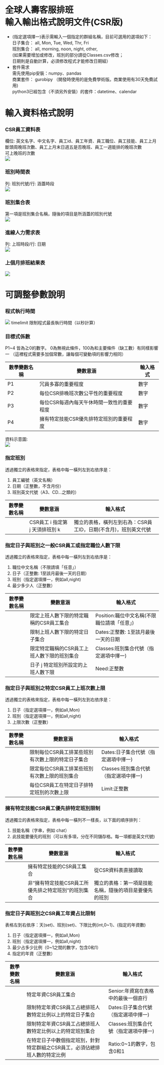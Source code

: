 全球人壽客服排班  
輸入輸出格式說明文件(CSR版)
=======================================

* (指定選項擇一)表示需輸入一個指定的群組名稱，目前可選用的選項如下：  
 日子集合： all, Mon, Tue, Wed, Thr, Fri  
 班別集合： all, morning, noon, night, other,  
 (如果需要增加或修改，班別的部分請從Classes.csv修改；  
 日期則是自動計算，必須修改程式才能修改日期組）  
* 套件需求  
 需先使用pip安裝：numpy、pandas  
 商業套件： gurobipy （開發時使用的是免費學術版。商業使用有30天免費試用)  
 python3已經包含（不須另外安裝）的套件：datetime、calendar  

# 輸入資料格式說明
### CSR員工資料表
欄位: 英文名字、中文名字、員工id、員工年資、員工職位、員工技能、員工上月斷頭周晚班次數、員工上月末日週五是否晚班、員工一週能排的晚班次數  
可上晚班的次數  
![](https://github.com/h920032/IM_project/blob/master/img/Picture1.png)

### 班別時間表
列: 班別代號/行: 涵蓋時段  
![](https://github.com/h920032/IM_project/blob/master/img/Picture2.png)

### 班別集合表
第一項是班別集合名稱，隨後的項目是所涵蓋的班別代號  
![](https://github.com/h920032/IM_project/blob/master/img/Picture6.png)

### 進線人力需求表
列: 上班時段/行: 日期  
![](https://github.com/h920032/IM_project/blob/master/img/Picture3.png)

### 上個月排班結果表
![](https://github.com/h920032/IM_project/blob/master/img/Picture4.png)

# 可調整參數說明
### 程式執行時間
![](https://github.com/h920032/IM_project/blob/master/img/Picture5.png)
timelimit   限制程式最長執行時間（以秒計算）

### 目標式係數
P1~4   皆為≧0的數字。 0為無視此條件，100為和主要條件（缺工數）有同樣影響一
（這裡程式需要多加個常數，讓每個可變動項的影響力相同）  

|數學變數名稱|變數意涵|輸入格式|
|---|---|---
|P1|冗員多寡的重要程度|數字
|P2|每位CSR排晚班次數公平性的重要程度|數字
|P3|每位CSR每週內每天午休時間一致性的重要程度|數字
|P4|擁有特定技能CSR優先排特定班別的重要程度|數字

資料示意圖:  
![](https://github.com/h920032/IM_project/blob/master/img/Picture7.png)
### 指定班別
透過獨立的表格來指定，表格中每一橫列左到右依序是：  
1. 員工編號（英文名稱）  
2. 日期（正整數，不含月份）  
3. 班別英文代號（A3、CD...之類的）  


|數學變數名稱|變數意涵|輸入格式|
|---|---|---
||CSR員工 i 指定第 j 天須排班別 k|獨立的表格，橫列左到右為：CSR員工ID，日期(不含月)，班別英文代號

### 指定日子與班別之一般CSR員工或指定職位人數下限
透過獨立的表格來指定，表格中每一橫列左到右依序是：  
1. 職位中文名稱（不限請填「任意」）  
2. 日子（正整數: 1至該月最後一天的日期）  
3. 班別（指定選項擇一，例如all,night)  
4. 最少多少人（正整數）  

|數學變數名稱|變數意涵|輸入格式|
|---|---|---
||限定上班人數下限的特定職稱的CSR員工集合|Position:職位中文名稱(不限職位請填「任意」)
||限制上班人數下限的特定日子集合|Dates:正整數: 1至該月最後一天的日期
||限定特定職稱的CSR員工上班人數下限的班別集合|Classes:班別集合代號（指定選項中擇一)
||日子 j 特定班別所設定的上班人數下限|Need:正整數

### 指定日子與班別之特定CSR員工上班次數上限
透過獨立的表格來指定，表格中每一橫列左到右依序是：  
1. 日子（指定選項擇一，例如all,Mon)  
2. 班別（指定選項擇一，例如all,night)  
3. 上限次數（正整數）  

|數學變數名稱|變數意涵|輸入格式|
|---|---|---
||限制每位CSR員工排某些班別有次數上限的特定日子集合|Dates:日子集合代號（指定選項中擇一)
||限定每位CSR員工排某些班別有次數上限的班別集合|Classes:班別集合代號（指定選項中擇一)
||每位CSR員工在特定日子排特定班別的次數上限|Limit:正整數

### 擁有特定技能CSR員工優先排特定班別限制
透過獨立的表格來指定，表格中每一橫列不一樣長，以下面的順序排列：  
1. 技能名稱（字串，例如 chat）  
2. 此技能要優先的班別（可以有多項，分在不同儲存格。每一項都是英文代號)  

|數學變數名稱|變數意涵|輸入格式|
|---|---|---
||擁有特定技能的CSR員工集合|從CSR資料表直接讀取
||非“擁有特定技能CSR員工所優先排之特定班別”的班別集合|獨立的表格：第一項是技能名稱，隨後的項目是要優先的班別

### 指定日子與班別之CSR員工年資占比限制
表格左到右依序：天(set)、班別(set)、下限比例(int,0~1)、(指定的年資數)  
1. 日子（指定選項擇一，例如all,Mon)  
2. 班別（指定選項擇一，例如all,night)  
3. 最少占多少比例（0~1之間的數字，包含0和1）  
4. 指定的年資（正整數）  

|數學變數名稱|變數意涵|輸入格式|
|---|---|---
||特定年資CSR員工集合|Senior:年資寫在表格中的最後一個直行
||限制特定年資CSR員工占總排班人數特定比例以上的特定日子集合|Dates:日子集合代號（指定選項中擇一)
||限制特定年資CSR員工占總排班人數特定比例以上的特定班別集合|Classes:班別集合代號（指定選項中擇一)
||在特定日子中數個指定班別，針對特定群組之CSR員工，必須佔總排班人數的特定比例|Ratio:0~1的數字，包含0和1


